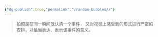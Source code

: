 ```yaml
---
{"dg-publish":true,"permalink":"/random-bubbles//"}
---
```


> 拍照是在同一瞬间既认清一个事件， 又对视觉上感受到的形式进行严密的安排，以恰当表达、表示该事件的意义。